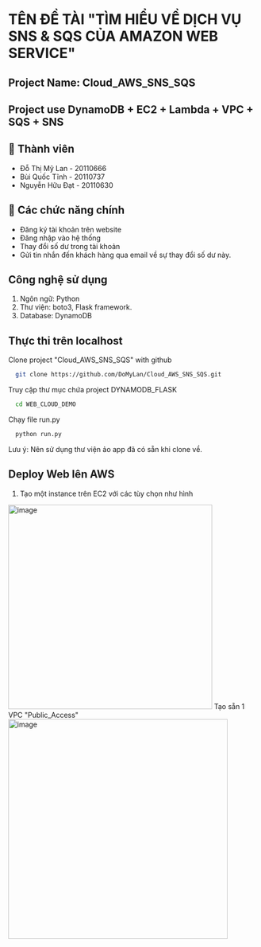 # TÊN ĐỀ TÀI "TÌM HIỂU VỀ DỊCH VỤ SNS & SQS CỦA AMAZON WEB SERVICE"
## Project Name: Cloud_AWS_SNS_SQS

## Project use DynamoDB + EC2 + Lambda + VPC + SQS + SNS

## 🔗 Thành viên
- Đỗ Thị Mỹ Lan - 20110666
- Bùi Quốc Tĩnh - 20110737
- Nguyễn Hữu Đạt - 20110630

## 🔗 Các chức năng chính
- Đăng ký tài khoản trên website
- Đăng nhập vào hệ thống
- Thay đổi số dư trong tài khoản
- Gửi tin nhắn đến khách hàng qua email về sự thay đổi số dư này.

## Công nghệ sử dụng
1. Ngôn ngữ: Python 
2. Thư viện: boto3, Flask framework.
3. Database: DynamoDB

## Thực thi trên localhost
Clone project "Cloud_AWS_SNS_SQS" with github

```bash
  git clone https://github.com/DoMyLan/Cloud_AWS_SNS_SQS.git
```
Truy cập thư mục chứa project DYNAMODB_FLASK
```bash
  cd WEB_CLOUD_DEMO
```
Chạy file run.py
```bash
  python run.py
```
Lưu ý: Nên sử dụng thư viện ảo app đã có sẵn khi clone về.

## Deploy Web lên AWS
1. Tạo một instance trên EC2 với các tùy chọn như hình
<img width="411" alt="image" src="https://user-images.githubusercontent.com/115056835/209304713-228f0032-c73a-46c2-be18-c5d1d307b94f.png">
Tạo sẵn 1 VPC "Public_Access"
<img width="442" alt="image" src="https://user-images.githubusercontent.com/115056835/209305199-530fd3b8-bdee-43ce-a653-b724b685f4ab.png">











